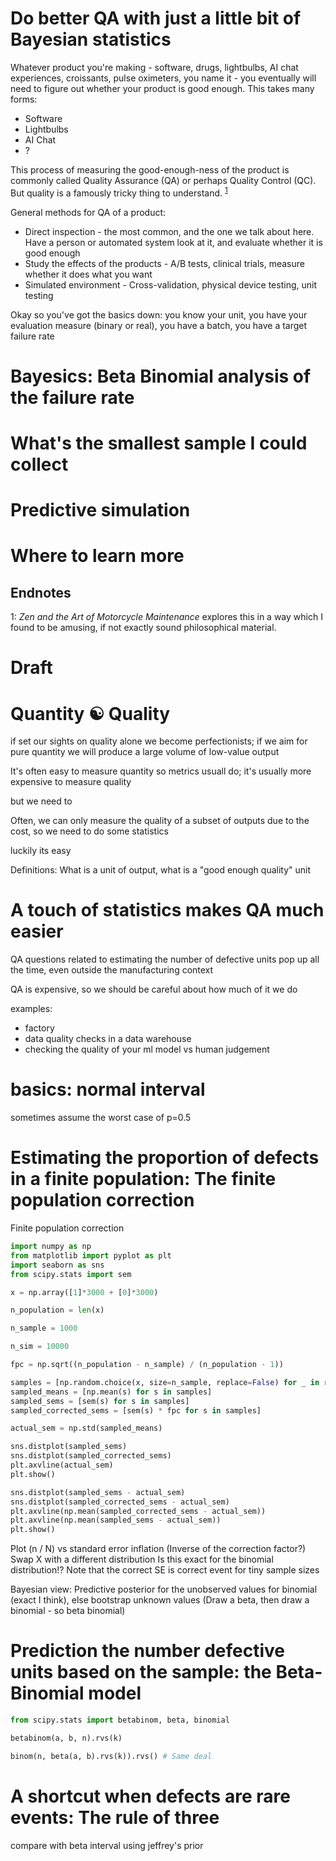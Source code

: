 # Do better QA with just a little bit of Bayesian statistics

Whatever product you're making - software, drugs, lightbulbs, AI chat experiences, croissants, pulse oximeters, you name it - you eventually will need to figure out whether your product is good enough. This takes many forms:
* Software
* Lightbulbs
* AI Chat
* ?

This process of measuring the good-enough-ness of the product is commonly called Quality Assurance (QA) or perhaps Quality Control (QC). But quality is a famously tricky thing to understand. <sup>[1](#foot1)</sup>

General methods for QA of a product:
* Direct inspection - the most common, and the one we talk about here. Have a person or automated system look at it, and evaluate whether it is good enough
* Study the effects of the products - A/B tests, clinical trials, measure whether it does what you want
* Simulated environment - Cross-validation, physical device testing, unit testing

Okay so you've got the basics down: you know your unit, you have your evaluation measure (binary or real), you have a batch, you have a target failure rate

# Bayesics: Beta Binomial analysis of the failure rate

# What's the smallest sample I could collect

# Predictive simulation

# Where to learn more

## Endnotes

<a name="foot1">1</a>: _Zen and the Art of Motorcycle Maintenance_ explores this in a way which I found to be amusing, if not exactly sound philosophical material.

# Draft

# Quantity ☯ Quality

if set our sights on quality alone we become perfectionists; if we aim for pure quantity we will produce a large volume of low-value output

It's often easy to measure quantity so metrics usuall do; it's usually more expensive to measure quality

but we need to

Often, we can only measure the quality of a subset of outputs due to the cost, so we need to do some statistics

luckily its easy

Definitions: What is a unit of output, what is a "good enough quality" unit

# A touch of statistics makes QA much easier

QA questions related to estimating the number of defective units pop up all the time, even outside the manufacturing context

QA is expensive, so we should be careful about how much of it we do

examples:
* factory
* data quality checks in a data warehouse
* checking the quality of your ml model vs human judgement

# basics: normal interval

sometimes assume the worst case of p=0.5

# Estimating the proportion of defects in a finite population: The finite population correction

Finite population correction

```python
import numpy as np
from matplotlib import pyplot as plt
import seaborn as sns
from scipy.stats import sem

x = np.array([1]*3000 + [0]*3000)

n_population = len(x)

n_sample = 1000

n_sim = 10000

fpc = np.sqrt((n_population - n_sample) / (n_population - 1))

samples = [np.random.choice(x, size=n_sample, replace=False) for _ in range(n_sim)]
sampled_means = [np.mean(s) for s in samples]
sampled_sems = [sem(s) for s in samples]
sampled_corrected_sems = [sem(s) * fpc for s in samples]

actual_sem = np.std(sampled_means)

sns.distplot(sampled_sems)
sns.distplot(sampled_corrected_sems)
plt.axvline(actual_sem)
plt.show()

sns.distplot(sampled_sems - actual_sem)
sns.distplot(sampled_corrected_sems - actual_sem)
plt.axvline(np.mean(sampled_corrected_sems - actual_sem))
plt.axvline(np.mean(sampled_sems - actual_sem))
plt.show()

```

Plot (n / N) vs standard error inflation (Inverse of the correction factor?)
Swap X with a different distribution
Is this exact for the binomial distribution!? Note that the correct SE is correct event for tiny sample sizes

Bayesian view: Predictive posterior for the unobserved values for binomial (exact I think), else bootstrap unknown values
(Draw a beta, then draw a binomial - so beta binomial)

# Prediction the number defective units based on the sample: the Beta-Binomial model

```python
from scipy.stats import betabinom, beta, binomial

betabinom(a, b, n).rvs(k)

binom(n, beta(a, b).rvs(k)).rvs() # Same deal

```

# A shortcut when defects are rare events: The rule of three

compare with beta interval using jeffrey's prior

